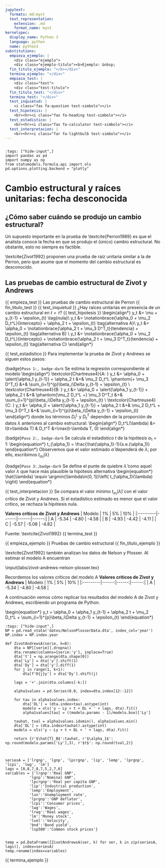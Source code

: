 ```yaml
---
jupytext:
  formats: md:myst
  text_representation:
    extension: .md
    format_name: myst
kernelspec:
  display_name: Python 3
  language: python
  name: python3
substitutions:
  empieza_ejemplo: |
    <div class="ejemplo">
    <div class="ejemplo-titulo"><b>Ejemplo: &nbsp;
  fin_titulo_ejemplo: "</b></div>"
  termina_ejemplo: "</div>"
  empieza_test: |
    <div class="test">
    <div class="test-titulo">
  fin_titulo_test: "</div>"
  termina_test: "</div>"
  test_inquietud: |
    <i class="fas fa-question test-simbolo"></i>
  test_hipotesis: |
    <br><hr><i class="fas fa-heading test-simbolo"></i>
  test_estadistico: |
    <br><hr><i class="fas fa-calculator test-simbolo"></i>
  test_interpretacion: |
    <br><hr><i class="far fa-lightbulb test-simbolo"></i>
---
```




```{include} ../math-definitions.md
```


```{code-cell} ipython3
:tags: ["hide-input",]
import pandas as pd
import numpy as np
from statsmodels.formula.api import ols
pd.options.plotting.backend = "plotly"
```


# Cambio estructural y raíces unitarias: fecha desconocida


## ¿Cómo saber cuándo se produjo un cambio estructural?

Un supuesto importante en la prueba de \textcite{Perron1989} es que el analista conoce la fecha en que se produjo el (único) cambio estructural. No obstante, esto no siempre es factible.

\textcite{Zivot1992} proponen una prueba de raíz unitaria similar a la de Perron, pero que asume que el momento del cambio estructural es desconocido.









## Las pruebas de cambio estructural de Zivot y Andrews


{{ empieza_test }} Las pruebas de cambio estructural de Perron {{ fin_titulo_test }}
{{ test_inquietud }} ¿Hay raíces unitarias en presencia de un cambio estructural en $t=\tau$?
{{ test_hipotesis }}
\begin{align*}
y_t &= \mu +  y_{t-1}  + \epsilon_{t} \tag{nula}\\
y_t &= \notationbrace{\alpha_0 + \mu_2 D_t^L}{intercepto} + \alpha_2 t  + \epsilon_{t} \tag{alternativa A}\\
y_t &= \alpha_0 + \notationbrace{\alpha_2 t + \mu_3 D^T_t}{tendencia} +  \epsilon_{t} \tag{alternativa B} \\
y_t &= \notationbrace{\alpha_0 + \mu_2 D_t^L}{intercepto} + \notationbrace{\alpha_2 t + \mu_3 D^T_t}{tendencia} +  \epsilon_{t} \tag{alternativa C}
\end{align*}

{{ test_estadistico }}
Para implementar la prueba de Zivot y Andrews se siguen estos pasos:

{badge}`Paso 1:, badge-dark` Se estima la regresión correspondiente al modelo
\begin{align*}
\textcolor{Chartreuse4}{A: } y_t &= \alpha_0 + \alert{\alpha_1 y_{t-1}} + \alpha_2 t  &+& \mu_2 D_t^L \phantom{+ \mu_3 D^T_t}  &+& \sum_{i=1}^{p}\beta_i\Delta y_{t-1} + \epsilon_{t} \\
\textcolor{Chartreuse4}{B: } y_t &= \alpha_0 + \alert{\alpha_1 y_{t-1}} + \alpha_2 t  &+& \phantom{\mu_2 D_t^L +} \mu_3 D^T_t  &+& \sum_{i=1}^{p}\beta_i\Delta y_{t-1} + \epsilon_{t}  \\
\textcolor{Chartreuse4}{C: } y_t &= \alpha_0 + \alert{\alpha_1 y_{t-1}} + \alpha_2 t  &+& \mu_2 D_t^L + \mu_3 D^T_t &+& \sum_{i=1}^{p}\beta_i\Delta y_{t-1} + \epsilon_{t}
\end{align*}
donde los términos $D_t^L$ y $D_t^T$ dependen de la proporción de datos $\lambda$ anteriores al cambio estructural:
\begin{align*}
D_t^L(\lambda) &= I(t>\lambda T)  &  D_t^T &=\max(t-\lambda T, 0)
\end{align*}

{badge}`Paso 2:, badge-dark` Se calcula el estadístico $t$ de la hipótesis $a_1=1$:
\begin{equation*}
t_{\alpha_1} = \frac{\hat{\alpha_1}-1}{s.e.(\alpha_1)}
\end{equation*}
Observemos que el valor estimado $\hat{\alpha}$ dependerá de $\lambda$; por ello, escribimos $t_{\alpha_1}(\lambda)$

{badge}`Paso 3:,badge-dark` Se define el punte de quiebre $\hat{\lambda}$ como aquel valor $\lambda$ que hace más plausible la hipótesis alternativa
\begin{equation*}
\hat{\lambda} \equiv \argmin{\lambda\in(0, 1)}\left\{ t_{\alpha_1}(\lambda) \right\}
\end{equation*}

{{ test_interpretacion }}
Se compara el valor mínimo $t_{\alpha_1}(\hat\lambda)$ con el valor crítico de Zivot y Andrews. Si el estadístico estimado es menor que el valor crítico, se rechaza la hipótesis nula.

**Valores críticos de Zivot y Andrews**
| Modelo   |    1% |    5% |   10% |
|:---------|------:|------:|------:|
| A        | -5.34 | -4.80 | -4.58 |
| B        | -4.93 | -4.42 | -4.11 |
| C        | -5.57 | -5.08 | -4.82 |

Fuente: \textcite{Zivot1992}
{{ termina_test }}




{{ empieza_ejemplo }} Pruebas de cambio estructural {{ fin_titulo_ejemplo }}

\textcite{Zivot1992} también analizan los datos de Nelson y Plosser. Al estimar el modelo A encuentran

\input{labs/zivot-andrews-nelson-plosser.tex}


Recordemos los valores críticos del modelo A
**Valores críticos de Zivot y Andrews**
| Modelo   |    1% |    5% |   10% |
|:---------|------:|------:|------:|
| A        | -5.34 | -4.80 | -4.58 |


A continuación vemos cómo replicar los resultados del modelo A de Zivot y Andrews, escribiendo un programa de Python.

\begin{equation*}
y_t = \alpha_0 + \alpha_1 y_{t-1} + \alpha_2 t  + \mu_2 D_t^L  + \sum_{i=1}^{p}\beta_i\Delta y_{t-1} + \epsilon_{t}
\end{equation*}


```{code-cell} ipython3
:tags: ["hide-input",]
NP = pd.read_stata('datos/NelsonPlosserData.dta', index_col='year')
NP.index = NP.index.year

def ZivotAndrewsA(serie, k=8):
    dta = NP[[serie]].dropna()
    dta.rename(columns={serie:'y'}, inplace=True)
    dta['t'] = np.arange(dta.shape[0])
    dta['Ly'] = dta['y'].shift(1)
    dta['Dy'] = dta['y'].diff(1)
    for j in range(1, k+1):
        dta[f'D{j}y'] = dta['Dy'].shift(j)    

    lags = '+'.join(dta.columns[-k:])

    alpha1values = pd.Series(0.0, index=dta.index[12:-12])

    for tau in alpha1values.index:
        dta['DL'] = (dta.index>tau).astype(int)
        modelo = ols('y ~ Ly + t + DL + ' + lags, dta).fit()
        alpha1values[tau] = ((modelo.params - 1)/modelo.bse)['Ly']

    tauhat, tval = alpha1values.idxmin(), alpha1values.min()
    dta['DL'] = (dta.index>tauhat).astype(int)
    modelo = ols('y ~ Ly + t + DL + ' + lags, dta).fit()

    return {r'$\hat{T}_B$':tauhat, r'$\alpha_1$': np.round(modelo.params['Ly'],3), r'$t$': np.round(tval,2)}



seriesA = ['lrgnp', 'lgnp', 'lpcrgnp', 'lip', 'lemp', 'lprgnp', 'lcpi', 'lwg', 'lm']
lags = [8,8,7,8,7,5,2,7,6]
variables = {'lrgnp':'Real GNP',
           'lgnp':'Nominal GNP',
           'lpcrgnp':'Real per capita GNP',
           'lip':'Industrial production',
           'lemp':'Employment',
           'lun':'Unemployment rate',
           'lprgnp':'GNP deflator',
           'lcpi':'Consumer prices',
           'lwg':'Wages',
           'lrwg':'Real wages',
           'lm':'Money stock',
           'lvel':'Velocity',
           'bnd':'Bond yield',
           'lsp500':'Common stock prices'}


temp = pd.DataFrame([ZivotAndrewsA(ser, k) for ser, k in zip(seriesA, lags)], index=seriesA)
temp.rename(index=variables)
```



{{ termina_ejemplo }}
